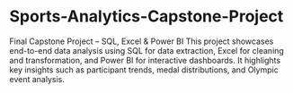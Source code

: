 # Sports-Analytics-Capstone-Project
Final Capstone Project – SQL, Excel &amp; Power BI This project showcases end-to-end data analysis using SQL for data extraction, Excel for cleaning and transformation, and Power BI for interactive dashboards. It highlights key insights such as participant trends, medal distributions, and Olympic event analysis.
